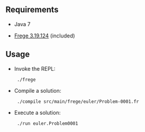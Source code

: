 ## Requirements

 * Java 7

 * [Frege 3.19.124](http://code.google.com/p/frege/) (included)

## Usage

 * Invoke the REPL:

        ./frege

 * Compile a solution:

        ./compile src/main/frege/euler/Problem-0001.fr

 * Execute a solution:

        ./run euler.Problem0001
